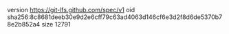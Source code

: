version https://git-lfs.github.com/spec/v1
oid sha256:8c8681deeb30e9d2e6cff79c63ad4063d146cf6e3d2f8d6de5370b78e2b852a4
size 12791
